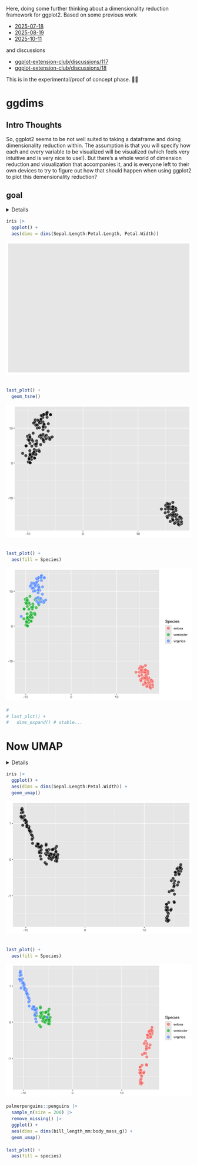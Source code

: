 
<!-- README.md is generated from README.Rmd. Please edit that file -->

Here, doing some further thinking about a dimensionality reduction
framework for ggplot2. Based on some previous work

- [2025-07-18](https://evamaerey.github.io/mytidytuesday/2025-07-18-seurat_tsne_plot/seurat_tsne_plot.html)
- [2025-08-19](https://evamaerey.github.io/mytidytuesday/2025-08-19-umap/umap.html)
- [2025-10-11](https://evamaerey.github.io/mytidytuesday/2025-10-11-ggdims/ggdims.html)

and discussions

- [ggplot-extension-club/discussions/117](https://github.com/ggplot2-extenders/ggplot-extension-club/discussions/117#discussioncomment-14565426)
- [ggplot-extension-club/discussions/18](https://github.com/ggplot2-extenders/ggplot-extension-club/discussions/18#discussioncomment-13850709)

This is in the experimental/proof of concept phase. 🤔🚧

# ggdims

<!-- badges: start -->
<!-- badges: end -->

## Intro Thoughts

So, ggplot2 seems to be not well suited to taking a dataframe and doing
dimensionality reduction within. The assumption is that you will specify
how each and every variable to be visualized will be visualized (which
feels very intuitive and is very nice to use!). But there’s a whole
world of dimension reduction and visualization that accompanies it, and
is everyone left to their own devices to try to figure out how that
should happen when using ggplot2 to plot this demensionality reduction?

## goal

<details>

### so we can certainly use aes to refer to some variables.

``` r
library(tidyverse)

dims <- function(...){}

iris |> 
  ggplot() + 
  aes(dims = dims(Sepal.Length:Sepal.Width, Petal.Width))
```

![](README_files/figure-gfm/unnamed-chunk-2-1.png)<!-- -->

``` r

last_plot()$mapping
#> Aesthetic mapping: 
#> * `dims` -> `dims(Sepal.Length:Sepal.Width, Petal.Width)`
```

### but we need these expanded out

Our syntax will actually use mvars, specifying each variable
individually and vars_unpack within our computation.

``` r
iris |> 
  ggplot() + 
  aes(dims = 
        mvars(Sepal.Length, Sepal.Width, 
                Petal.Length, Petal.Width),
      fill = Species) +
  geom_tsne0()
```

``` r
mvars <- function(...) {
  
  varnames <- as.character(ensyms(...))
  vars <- list(...)
  listvec <- asplit(do.call(cbind, vars), 1)
  structure(listvec, varnames = varnames)

  }

vars_unpack <- function(x) {
  pca_vars <- x
  df <- do.call(rbind, pca_vars)
  colnames(df) <- attr(pca_vars, "varnames")
  as.data.frame(df)
  
}
```

### so let’s use some ggplot_add to try to expand, and have these vars listed out individually

``` r
iris |> 
  ggplot() + 
  aes(dims = dims(Sepal.Length:Petal.Length, Petal.Width))
```

![](README_files/figure-gfm/unnamed-chunk-5-1.png)<!-- -->

``` r

p <- last_plot()

p$mapping$dims[[2]]  # the unexpanded expression
#> Warning: Subsetting quosures with `[[` is deprecated as of rlang 0.4.0
#> Please use `quo_get_expr()` instead.
#> This warning is displayed once every 8 hours.
#> dims(Sepal.Length:Petal.Length, Petal.Width)

p$mapping$dims |> 
  as.character() |> 
  _[2] |> 
  stringr::str_extract("\\(.+") |> 
  stringr::str_remove_all("\\(|\\)") -> 
selected_var_names_expr
#> Warning: Using `as.character()` on a quosure is deprecated as of rlang 0.3.0. Please use
#> `as_label()` or `as_name()` instead.
#> This warning is displayed once every 8 hours.

selected_var_names <- 
  selected_var_names_expr |> 
  str_split(", ") |> 
  _[[1]]
  
var_names <- c()

for(i in 1:length(selected_var_names)){

  new_var_names <- select(last_plot()$data, !!!list(rlang::parse_expr(selected_var_names[i]))) |> names()
  
var_names <- c(var_names, new_var_names)
  
}

expanded_vars <- var_names |> paste(collapse = ", ") 

new_dim_expr <- paste("mvars(", expanded_vars, ")")

p$mapping$dims[[2]] <- rlang::parse_expr(new_dim_expr)

p$mapping$dims[[2]]
#> mvars(Sepal.Length, Sepal.Width, Petal.Length, Petal.Width)
```

``` r
#' @export
dims_expand <- function() {

  structure(
    list(
      # data_spec = data,
         # vars_spec = rlang::enquo(vars)
         ), 
    class = "dims_expand"
    )

}

#' @import ggplot2
#' @importFrom ggplot2 ggplot_add
#' @export
ggplot_add.dims_expand <- function(object, plot, object_name) {
  
plot$mapping$dims |> 
  as.character() |> 
  _[2] |> 
  stringr::str_extract("\\(.+") |> 
  stringr::str_remove_all("\\(|\\)") -> 
selected_var_names_expr

selected_var_names <- 
  selected_var_names_expr |> 
  str_split(", ") |> 
  _[[1]]
  
var_names <- c()

for(i in 1:length(selected_var_names)){

  new_var_names <- select(plot$data, !!!list(rlang::parse_expr(selected_var_names[i]))) |> names()
  
var_names <- c(var_names, new_var_names)
  
}

expanded_vars <- var_names |> paste(collapse = ", ") 

new_dim_expr <- paste("mvars(", expanded_vars, ")")

plot$mapping$dims[[2]] <- rlang::parse_expr(new_dim_expr)

plot

}



iris |> 
  ggplot() + 
  aes(dims = dims(Sepal.Length:Petal.Length, Petal.Width)) + 
  dims_expand()
```

![](README_files/figure-gfm/unnamed-chunk-6-1.png)<!-- -->

``` r

last_plot()$mapping
#> Aesthetic mapping: 
#> * `dims` -> `mvars(Sepal.Length, Sepal.Width, Petal.Length, Petal.Width)`
```

``` r
# compute_tsne0 allows individually listed variables that are all of the same type
compute_tsne0 <- function(data, scales, perplexity = 20){
  
  set.seed(1345)
  
# identify duplicates just based on tsne data
data |>
  select(dims) |>
  mutate(vars_unpack(dims)) |>
  select(-dims) ->
data_unpacked ; data_unpacked

names_predictors <- names(data_unpacked); names_predictors

data_unpacked |>
   duplicated() ->
dups ; dups
# #
# # #
data_unpacked |>
    bind_cols(data) |>
     _[!dups,] |> 
  remove_missing() ->
clean_data ; clean_data
# # # 
clean_data |>
  _[names_predictors] |>
  as.matrix() |>
  Rtsne::Rtsne(perplexity = perplexity) |>
  _$Y |>
  as_tibble() |>
 rename(x = V1, y = V2) |>
 bind_cols(clean_data)
#   

}


iris |> 
  mutate(dims = mvars(Sepal.Length, Sepal.Width, 
                Petal.Length, Petal.Width)) |>
  select(dims) |>
  compute_tsne0()
#> Warning: The `x` argument of `as_tibble.matrix()` must have unique column names if
#> `.name_repair` is omitted as of tibble 2.0.0.
#> ℹ Using compatibility `.name_repair`.
#> This warning is displayed once every 8 hours.
#> Call `lifecycle::last_lifecycle_warnings()` to see where this warning was
#> generated.
#> # A tibble: 149 × 7
#>         x     y Sepal.Length Sepal.Width Petal.Length Petal.Width dims      
#>     <dbl> <dbl>        <dbl>       <dbl>        <dbl>       <dbl> <list[1d]>
#>  1 -10.3  -19.3          5.1         3.5          1.4         0.2 <dbl [4]> 
#>  2 -11.2  -15.4          4.9         3            1.4         0.2 <dbl [4]> 
#>  3  -9.61 -14.7          4.7         3.2          1.3         0.2 <dbl [4]> 
#>  4 -10.1  -14.5          4.6         3.1          1.5         0.2 <dbl [4]> 
#>  5  -9.57 -19.5          5           3.6          1.4         0.2 <dbl [4]> 
#>  6  -9.59 -22.1          5.4         3.9          1.7         0.4 <dbl [4]> 
#>  7  -8.80 -14.9          4.6         3.4          1.4         0.3 <dbl [4]> 
#>  8  -9.98 -18.2          5           3.4          1.5         0.2 <dbl [4]> 
#>  9 -10.4  -13.4          4.4         2.9          1.4         0.2 <dbl [4]> 
#> 10 -10.8  -15.9          4.9         3.1          1.5         0.1 <dbl [4]> 
#> # ℹ 139 more rows
  

StatTsne0 <- ggproto("StatTsne0", Stat, 
                     compute_panel = compute_tsne0)

GeomPointFill <- ggproto("GeomPointFill", 
                         GeomPoint,
                         default_aes = 
                           modifyList(GeomPoint$default_aes, 
                                      aes(shape = 21, 
                                          color = from_theme(paper),
                                          size = from_theme(pointsize * 2.5),
                                          alpha = .7,
                                          fill = from_theme(ink))))

geom_tsne0 <- make_constructor(GeomPointFill, stat = StatTsne0, perplexity = 30)

iris |> 
  ggplot() + 
  aes(dims = 
        mvars(Sepal.Length, Sepal.Width, 
                Petal.Length, Petal.Width),
      fill = Species) +
  geom_tsne0()
```

![](README_files/figure-gfm/unnamed-chunk-7-1.png)<!-- -->

``` r


p$mapping$dims
#> <quosure>
#> expr: ^mvars(Sepal.Length, Sepal.Width, Petal.Length, Petal.Width)
#> env:  global
p + 
  geom_tsne0() + 
  aes(fill = Species)
```

![](README_files/figure-gfm/unnamed-chunk-7-2.png)<!-- -->

``` r
geom_tsne <- function(...){
  list(
    dims_expand(),
    geom_tsne0(...)
  )
}
```

</details>

``` r
iris |> 
  ggplot() + 
  aes(dims = dims(Sepal.Length:Petal.Length, Petal.Width)) 
```

![](README_files/figure-gfm/unnamed-chunk-9-1.png)<!-- -->

``` r

last_plot() +
  geom_tsne()
```

![](README_files/figure-gfm/unnamed-chunk-9-2.png)<!-- -->

``` r

last_plot() + 
  aes(fill = Species)
```

![](README_files/figure-gfm/unnamed-chunk-9-3.png)<!-- -->

``` r
# 
# last_plot() + 
#   dims_expand() # stable...
```

# Now UMAP

<details>

``` r
compute_umap <- function(data, scales, n_components = 2, random_state = 15){
  
set.seed(1345)
  
# identify duplicates just based on tsne data
data |>
  select(dims) |>
  mutate(vars_unpack(dims)) |>
  select(-dims) ->
data_unpacked ; data_unpacked

names_predictors <- names(data_unpacked); names_predictors

data_unpacked |>
    bind_cols(data) |>
  remove_missing() ->
clean_data ; clean_data

# # # 
clean_data |>
  _[names_predictors] |>
  umap::umap(n_components = n_components, random_state = random_state)  |>
  _$layout |>
  as_tibble() |>
 rename(x = V1, y = V2) |>
 bind_cols(clean_data)
#   

}

iris |> 
  mutate(dims = 
        mvars(Sepal.Length, Sepal.Width, 
                Petal.Length, Petal.Width)) |>
  select(color = Species, dims) |>
  compute_umap()
#> # A tibble: 150 × 8
#>        x     y Sepal.Length Sepal.Width Petal.Length Petal.Width color  dims    
#>    <dbl> <dbl>        <dbl>       <dbl>        <dbl>       <dbl> <fct>  <list[1>
#>  1  15.7 -4.39          5.1         3.5          1.4         0.2 setosa <dbl[…]>
#>  2  13.7 -4.54          4.9         3            1.4         0.2 setosa <dbl[…]>
#>  3  14.1 -5.12          4.7         3.2          1.3         0.2 setosa <dbl[…]>
#>  4  13.8 -5.22          4.6         3.1          1.5         0.2 setosa <dbl[…]>
#>  5  15.4 -4.27          5           3.6          1.4         0.2 setosa <dbl[…]>
#>  6  15.9 -3.28          5.4         3.9          1.7         0.4 setosa <dbl[…]>
#>  7  14.2 -5.35          4.6         3.4          1.4         0.3 setosa <dbl[…]>
#>  8  15.3 -4.62          5           3.4          1.5         0.2 setosa <dbl[…]>
#>  9  13.5 -5.33          4.4         2.9          1.4         0.2 setosa <dbl[…]>
#> 10  13.8 -4.81          4.9         3.1          1.5         0.1 setosa <dbl[…]>
#> # ℹ 140 more rows

StatUmap <- ggproto("StatUmap", Stat, 
                     compute_panel = compute_umap)

geom_umap0 <- make_constructor(GeomPointFill, stat = StatUmap, random_state = 15, n_components = 4)

geom_umap <- function(...){
  
  list(dims_expand(), 
       geom_umap0())
  
}
```

</details>

``` r
iris |> 
  ggplot() + 
  aes(dims = dims(Sepal.Length:Petal.Width)) + 
  geom_umap()
```

![](README_files/figure-gfm/unnamed-chunk-11-1.png)<!-- -->

``` r

last_plot() + 
  aes(fill = Species)
```

![](README_files/figure-gfm/unnamed-chunk-11-2.png)<!-- -->

``` r
palmerpenguins::penguins |> 
  sample_n(size = 200) |>
  remove_missing() |> 
  ggplot() + 
  aes(dims = dims(bill_length_mm:body_mass_g)) + 
  geom_umap() 

last_plot() + 
  aes(fill = species)
```
